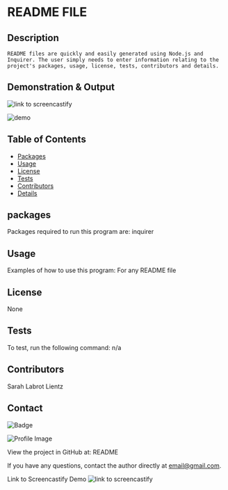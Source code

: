 
  # README FILE 
  
  ## Description
    README files are quickly and easily generated using Node.js and Inquirer. The user simply needs to enter information relating to the project's packages, usage, license, tests, contributors and details. 

  ## Demonstration & Output

![link to screencastify](https://watch.screencastify.com/v/Qnm0wat6j9WbGLXcppOy)


![demo](readmeDEMO.gif)

  ## Table of Contents
  - [Packages](#packages)
  - [Usage](#usage)
  - [License](#license)
  - [Tests](#tests)
  - [Contributors](#contributor)
  - [Details](#details)
  ## packages
  Packages required to run this program are: inquirer  
  ## Usage
  Examples of how to use this program: For any README file
  ## License
  None
  ## Tests
  To test, run the following command: n/a
  ## Contributors
  Sarah Labrot Lientz
  ## Contact
  
![Badge](https://img.shields.io/badge/Github-SarahLabrotLientz-4cbbb9) 
  
![Profile Image](https://github.com/SarahLabrotLientz.png?size=50)
  
View the project in GitHub at: README
  
If you have any questions, contact the author directly at email@gmail.com.


Link to Screencastify Demo
![link to screencastify](https://watch.screencastify.com/v/Qnm0wat6j9WbGLXcppOy)